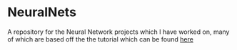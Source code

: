 # NeuralNets
A repository for the Neural Network projects which I have worked on, many of which are based off the the tutorial which can be found [here](https://www.youtube.com/watch?v=WFr2WgN9_xE)
